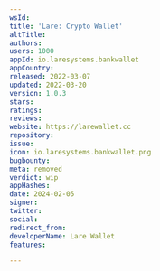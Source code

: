 ```yaml
---
wsId: 
title: 'Lare: Crypto Wallet'
altTitle: 
authors: 
users: 1000
appId: io.laresystems.bankwallet
appCountry: 
released: 2022-03-07
updated: 2022-03-20
version: 1.0.3
stars: 
ratings: 
reviews: 
website: https://larewallet.cc
repository: 
issue: 
icon: io.laresystems.bankwallet.png
bugbounty: 
meta: removed
verdict: wip
appHashes: 
date: 2024-02-05
signer: 
twitter: 
social: 
redirect_from: 
developerName: Lare Wallet
features: 

---
```


